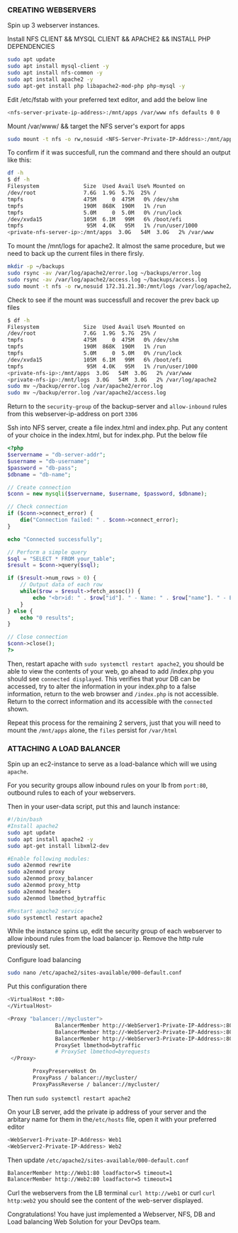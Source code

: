 ### CREATING WEBSERVERS

Spin up 3 webserver instances.

Install NFS CLIENT && MYSQL CLIENT && APACHE2 && INSTALL PHP DEPENDENCIES

```sh
sudo apt update
sudo apt install mysql-client -y
sudo apt install nfs-common -y
sudo apt install apache2 -y
sudo apt-get install php libapache2-mod-php php-mysql -y

```

Edit /etc/fstab with your preferred text editor, and add the below line

```sh
<nfs-server-private-ip-address>:/mnt/apps /var/www nfs defaults 0 0
```


Mount /var/www/ && target the NFS server's export for apps

```sh
sudo mount -t nfs -o rw,nosuid <NFS-Server-Private-IP-Address>:/mnt/apps /var/www
```

To confirm if it was succesfull, run the command and there should an output like this:

```sh
df -h
$ df -h
Filesystem              Size  Used Avail Use% Mounted on
/dev/root               7.6G  1.9G  5.7G  25% /
tmpfs                   475M     0  475M   0% /dev/shm
tmpfs                   190M  868K  190M   1% /run
tmpfs                   5.0M     0  5.0M   0% /run/lock
/dev/xvda15             105M  6.1M   99M   6% /boot/efi
tmpfs                    95M  4.0K   95M   1% /run/user/1000
<private-nfs-server-ip>:/mnt/apps  3.0G   54M  3.0G   2% /var/www
```

To mount the /mnt/logs for apache2. It almost the same procedure, but we need to back up the current files in there firsly.

```sh
mkdir -p ~/backups
sudo rsync -av /var/log/apache2/error.log ~/backups/error.log
sudo rsync -av /var/log/apache2/access.log ~/backups/access.log
sudo mount -t nfs -o rw,nosuid 172.31.21.30:/mnt/logs /var/log/apache2/
```

Check to see if the mount was successfull and recover the prev back up files

```sh
$ df -h
Filesystem              Size  Used Avail Use% Mounted on
/dev/root               7.6G  1.9G  5.7G  25% /
tmpfs                   475M     0  475M   0% /dev/shm
tmpfs                   190M  868K  190M   1% /run
tmpfs                   5.0M     0  5.0M   0% /run/lock
/dev/xvda15             105M  6.1M   99M   6% /boot/efi
tmpfs                    95M  4.0K   95M   1% /run/user/1000
<private-nfs-ip>:/mnt/apps  3.0G   54M  3.0G   2% /var/www
<private-nfs-ip>:/mnt/logs  3.0G   54M  3.0G   2% /var/log/apache2
sudo mv ~/backup/error.log /var/apache2/error.log
sudo mv ~/backup/error.log /var/apache2/access.log
```

Return to the `security-group` of the backup-server and `allow-inbound` rules from this webserver-ip-address on port `3306`

Ssh into NFS server, create a file index.html and index.php. Put any content of your choice in the index.html, but for index.php. Put the below file

```php
<?php
$servername = "db-server-addr";
$username = "db-username";
$password = "db-pass";
$dbname = "db-name";

// Create connection
$conn = new mysqli($servername, $username, $password, $dbname);

// Check connection
if ($conn->connect_error) {
    die("Connection failed: " . $conn->connect_error);
}

echo "Connected successfully";

// Perform a simple query
$sql = "SELECT * FROM your_table";
$result = $conn->query($sql);

if ($result->num_rows > 0) {
    // Output data of each row
    while($row = $result->fetch_assoc()) {
        echo "<br>id: " . $row["id"]. " - Name: " . $row["name"]. " - Email: " . $row["email"];
    }
} else {
    echo "0 results";
}

// Close connection
$conn->close();
?>
```

Then, restart apache with `sudo systemctl restart apache2`, you should be able to view the contents of your web, go ahead to add <public-ip-add>/index.php you should see `connected displayed`. This verifies that your DB can be accessed, try to alter the information in your index.php to a false information, return to the web browser and `/index.php` is not accessible. Return to the correct information and its accessible with the  `connected` shown.

Repeat this process for the remaining 2 servers, just that you will need to mount the `/mnt/apps` alone, the `files` persist for `/var/html`




### ATTACHING A LOAD BALANCER
Spin up an ec2-instance to serve as a load-balance which will we using `apache`.

For you security groups allow inbound rules on your lb from `port:80`, outbound rules to each of your webservers.

Then in your user-data script, put this and launch instance:

```sh
#!/bin/bash
#Install apache2
sudo apt update
sudo apt install apache2 -y
sudo apt-get install libxml2-dev

#Enable following modules:
sudo a2enmod rewrite
sudo a2enmod proxy
sudo a2enmod proxy_balancer
sudo a2enmod proxy_http
sudo a2enmod headers
sudo a2enmod lbmethod_bytraffic

#Restart apache2 service
sudo systemctl restart apache2
```

While the instance spins up, edit the security group of each webserver to allow inbound rules from the load balancer ip. Remove the http rule previously set.

Configure load balancing

```sh
sudo nano /etc/apache2/sites-available/000-default.conf
```

Put this configuration there

```sh
<VirtualHost *:80>  
</VirtualHost>

<Proxy "balancer://mycluster">
               BalancerMember http://<WebServer1-Private-IP-Address>:80 loadfactor=5 timeout=1
               BalancerMember http://<WebServer2-Private-IP-Address>:80 loadfactor=5 timeout=1
               BalancerMember http://<WebServer3-Private-IP-Address>:80 loadfactor=5 timeout=1
               ProxySet lbmethod=bytraffic
               # ProxySet lbmethod=byrequests
 </Proxy>

        ProxyPreserveHost On
        ProxyPass / balancer://mycluster/
        ProxyPassReverse / balancer://mycluster/

```

Then run `sudo systemctl restart apache2`


On your LB server, add the private ip address of your server and the arbitary name for them in the`/etc/hosts` file, open it with your preferred editor

```sh
<WebServer1-Private-IP-Address> Web1
<WebServer2-Private-IP-Address> Web2
```

Then update `/etc/apache2/sites-available/000-default.conf`

```sh
BalancerMember http://Web1:80 loadfactor=5 timeout=1
BalancerMember http://Web2:80 loadfactor=5 timeout=1
```

Curl the webservers from the LB terminal `curl http://web1` or curl `curl http:web2` you should see the content of the web-server displayed. 


 
  
Congratulations!
You have just implemented a Webserver, NFS, DB and Load balancing Web Solution for your DevOps team.
  